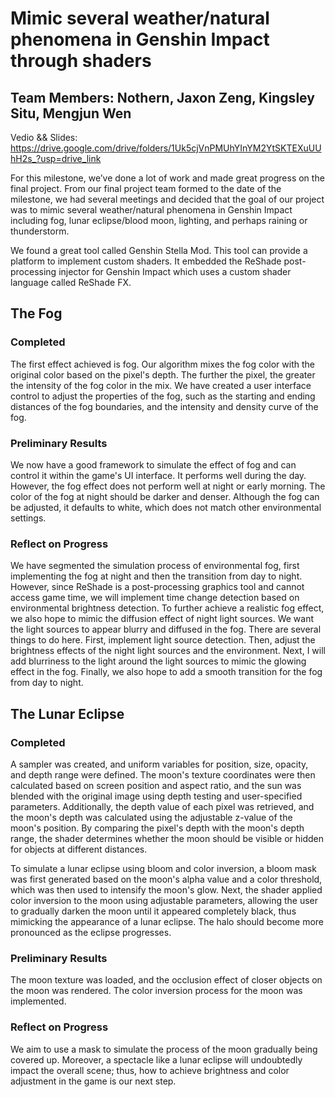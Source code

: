 # Mimic several weather/natural phenomena in Genshin Impact through shaders

## Team Members: Nothern, Jaxon Zeng, Kingsley Situ, Mengjun Wen

Vedio && Slides: https://drive.google.com/drive/folders/1Uk5cjVnPMUhYInYM2YtSKTEXuUUhH2s_?usp=drive_link

For this milestone, we’ve done a lot of work and made great progress on the final project. From our final project team formed to the date of the milestone, we had several meetings and decided that the goal of our project was to mimic several weather/natural phenomena in Genshin Impact including fog, lunar eclipse/blood moon, lighting, and perhaps raining or thunderstorm.

We found a great tool called Genshin Stella Mod. This tool can provide a platform to implement custom shaders. It embedded the ReShade post-processing injector for Genshin Impact which uses a custom shader language called ReShade FX.

## The Fog

### Completed
The first effect achieved is fog. Our algorithm mixes the fog color with the original color based on the pixel's depth. The further the pixel, the greater the intensity of the fog color in the mix. We have created a user interface control to adjust the properties of the fog, such as the starting and ending distances of the fog boundaries, and the intensity and density curve of the fog.

### Preliminary Results
We now have a good framework to simulate the effect of fog and can control it within the game's UI interface. It performs well during the day. However, the fog effect does not perform well at night or early morning. The color of the fog at night should be darker and denser. Although the fog can be adjusted, it defaults to white, which does not match other environmental settings.

### Reflect on Progress
We have segmented the simulation process of environmental fog, first implementing the fog at night and then the transition from day to night. However, since ReShade is a post-processing graphics tool and cannot access game time, we will implement time change detection based on environmental brightness detection. To further achieve a realistic fog effect, we also hope to mimic the diffusion effect of night light sources. We want the light sources to appear blurry and diffused in the fog. There are several things to do here. First, implement light source detection. Then, adjust the brightness effects of the night light sources and the environment. Next, I will add blurriness to the light around the light sources to mimic the glowing effect in the fog. Finally, we also hope to add a smooth transition for the fog from day to night.

## The Lunar Eclipse

### Completed
A sampler was created, and uniform variables for position, size, opacity, and depth range were defined. The moon's texture coordinates were then calculated based on screen position and aspect ratio, and the sun was blended with the original image using depth testing and user-specified parameters. Additionally, the depth value of each pixel was retrieved, and the moon's depth was calculated using the adjustable z-value of the moon's position. By comparing the pixel's depth with the moon's depth range, the shader determines whether the moon should be visible or hidden for objects at different distances.

To simulate a lunar eclipse using bloom and color inversion, a bloom mask was first generated based on the moon's alpha value and a color threshold, which was then used to intensify the moon's glow. Next, the shader applied color inversion to the moon using adjustable parameters, allowing the user to gradually darken the moon until it appeared completely black, thus mimicking the appearance of a lunar eclipse. The halo should become more pronounced as the eclipse progresses.

### Preliminary Results
The moon texture was loaded, and the occlusion effect of closer objects on the moon was rendered. The color inversion process for the moon was implemented.

### Reflect on Progress
We aim to use a mask to simulate the process of the moon gradually being covered up. Moreover, a spectacle like a lunar eclipse will undoubtedly impact the overall scene; thus, how to achieve brightness and color adjustment in the game is our next step.

